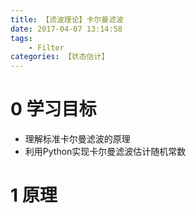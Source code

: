 ```yaml
---
title: 【滤波理论】卡尔曼滤波
date: 2017-04-07 13:14:58
tags:
    - Filter
categories: 【状态估计】
---
```


# 0 学习目标
* 理解标准卡尔曼滤波的原理
* 利用Python实现卡尔曼滤波估计随机常数

# 1 原理
